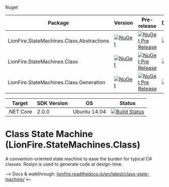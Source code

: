 
Nuget

Package | Version | Pre-release | Downloads
------- | ------- | ----------- | ---------
LionFire.StateMachines.Class.Abstractions | [![NuGet](https://img.shields.io/nuget/v/LionFire.StateMachines.Class.Abstractions.svg)]() | [![NuGet Pre Release](https://img.shields.io/nuget/vpre/LionFire.StateMachines.Class.Abstractions.svg)]() | [![NuGet](https://img.shields.io/nuget/dt/LionFire.StateMachines.Class.Abstractions.svg)]() 
LionFire.StateMachines.Class | [![NuGet](https://img.shields.io/nuget/v/LionFire.StateMachines.Class.svg)]() | [![NuGet Pre Release](https://img.shields.io/nuget/vpre/LionFire.StateMachines.Class.svg)]() | [![NuGet](https://img.shields.io/nuget/dt/LionFire.StateMachines.Class.svg)]() 
LionFire.StateMachines.Class.Generation | [![NuGet](https://img.shields.io/nuget/v/LionFire.StateMachines.Class.Generation.svg)]() | [![NuGet Pre Release](https://img.shields.io/nuget/vpre/LionFire.StateMachines.Class.Generation.svg)]() | [![NuGet](https://img.shields.io/nuget/dt/LionFire.StateMachines.Class.Generation.svg)]() 

Target    | SDK Version | OS           | Status
--------- | ----------- | ---          | ---
.NET Core | 2.0.0       | Ubuntu 14.04 | [![Build Status](https://travis-ci.org/lionfire/class-state-machine.svg?branch=master)](https://travis-ci.org/lionfire/class-state-machine)


# Class State Machine (LionFire.StateMachines.Class) 

A convention-oriented state machine to ease the burden for typical C# classes.  Roslyn is used to generate code at design-time.

--> Docs & walkthrough: [lionfire.readthedocs.io/en/latest/class-state-machine/](https://lionfire.readthedocs.io/en/latest/class-state-machine/index.html) <--
